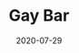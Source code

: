 --- 
title: "Gay Bar"
date: 2020-07-29
categories: arrangements
composer: "Electric Six"
pdf-link: gay-bar-electric-six-alex-kappen-2020.pdf
pdf-lyric: "#"
yt-link: "#"
muse-link: https://musescore.com/user/28025112/scores/6271740
difficulty: Advanced
thumbnail: 
---
